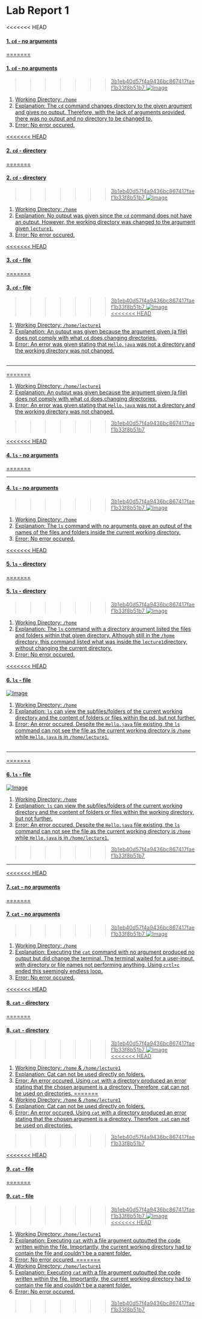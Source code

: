 #  **Lab Report 1**
<<<<<<< HEAD
#### <u>1. `cd` - no arguments
=======
#### 1. `cd` - no arguments
>>>>>>> 3b1eb40d57f4a9436bc867417faef1b33f8b51b7
![Image](firefox_mNXnjIojDu.png) <br>
1. Working Directory: `/home`
2. Explanation:  The `cd` command changes directory to the given argument and gives no output. Therefore, with  the lack of arguments provided, there was no output and no directory to be changed to.
3. Error: No error occured.

<<<<<<< HEAD
#### <u>2. `cd` - directory
=======
#### 2. `cd` - directory
>>>>>>> 3b1eb40d57f4a9436bc867417faef1b33f8b51b7
![Image](firefox_fs0zijy5Kn.png) <br>
1. Working Directory: `/home`
2. Explanation: No output was given since the `cd` command does not have an output. However, the working directory was changed to the argument given `lecture1`.
3. Error: No error occured.

<<<<<<< HEAD
#### <u>3. `cd` - file
=======
#### 3. `cd` - file
>>>>>>> 3b1eb40d57f4a9436bc867417faef1b33f8b51b7
![Image](firefox_y22kdjI4oJ.png) <br>
<<<<<<< HEAD
1. Working Directory: `/home/lecture1`
2. Explanation: An output was given because the argument given (a file) does not comply with what `cd` does,changing directories.
3. Error: An error was given stating that `Hello.java` was not a directory and the working directory was not changed.
<br/><br/>
---
=======
1. Working Directory: `/home/lecture1`
2. Explanation: An output was given because the argument given (a file) does not comply with what `cd` does,changing directories.
3. Error: An error was given stating that `Hello.java` was not a directory and the working directory was not changed.
>>>>>>> 3b1eb40d57f4a9436bc867417faef1b33f8b51b7

<<<<<<< HEAD
#### <u>4. `ls` - no arguments
=======
***

#### 4. `ls` - no arguments
>>>>>>> 3b1eb40d57f4a9436bc867417faef1b33f8b51b7
![Image](firefox_s2jC8p86xW.png) <br>
1. Working Directory: `/home`
2. Explanation: The `ls` command with no arguments gave an output of the names of the files and folders inside the current working directory. 
3. Error: No error occured.

<<<<<<< HEAD
#### <u>5. `ls` - directory
=======
#### 5. `ls` - directory
>>>>>>> 3b1eb40d57f4a9436bc867417faef1b33f8b51b7
![Image](firefox_uYMTReVYbF.png) <br>
1. Working Directory: `/home`
2. Explanation: The `ls` command with a directory argument listed the files and folders within that given directory. Although still in the `/home` directory, this command listed what was inside the `lecture1`directory, without changing the current directory.
3. Error: No error occured.

<<<<<<< HEAD
#### <u>6. `ls` - file
![Image](firefox_BGvKhW0jfy.png) <br>
1. Working Directory: `/home`
2. Explanation: `ls` can view the subfiles/folders of the current working directory and the content of folders or files within the pd, but not further.
3. Error: An error occured. Despite the `Hello.java` file existing, the `ls` command can not see the file as the current working directory is `/home` while `Hello.java` is in `/home/lecture1`.
<br/><br/>
---
=======
#### 6. `ls` - file
![Image](firefox_BGvKhW0jfy.png) <br>
1. Working Directory: `/home`
2. Explanation: `ls` can view the subfiles/folders of the current working directory and the content of folders or files within the working directory, but not further.
3. Error: An error occured. Despite the `Hello.java` file existing, the `ls` command can not see the file as the current working directory is `/home` while `Hello.java` is in `/home/lecture1`.
>>>>>>> 3b1eb40d57f4a9436bc867417faef1b33f8b51b7

***

<<<<<<< HEAD
#### <u>7. `cat` - no arguments
=======
#### 7. `cat` - no arguments
>>>>>>> 3b1eb40d57f4a9436bc867417faef1b33f8b51b7
![Image](firefox_is5e5JQ8hW.png) <br>
1. Working Directory: `/home`
2. Explanation: Executing the `cat` command with no argument produced no output but did change the terminal. The terminal waited for a user-input, with directory or file names not performing anything. Using `crtl+c` ended this seemingly endless loop.
3. Error: No error occured.

<<<<<<< HEAD
#### <u>8. `cat` - directory
=======
#### 8. `cat` - directory
>>>>>>> 3b1eb40d57f4a9436bc867417faef1b33f8b51b7
![Image](firefox_CqHzYFN7D7.png) <br>
<<<<<<< HEAD
1. Working Directory: `/home` & `/home/lecture1`
2. Explanation: Cat can not be used directly on folders.
3. Error: An error occured. Using `cat` with a directory produced an error stating that the chosen argument is a directory. Therefore, cat can not be used on directories.
=======
1. Working Directory: `/home` & `/home/lecture1`
2. Explanation: Cat can not be used directly on folders.
3. Error: An error occured. Using `cat` with a directory produced an error stating that the chosen argument is a directory. Therefore, `cat` can not be used on directories.
>>>>>>> 3b1eb40d57f4a9436bc867417faef1b33f8b51b7

<<<<<<< HEAD
#### <u>9. `cat` - file
=======
#### 9. `cat` - file
>>>>>>> 3b1eb40d57f4a9436bc867417faef1b33f8b51b7
![Image](firefox_o4NQK8InSB.png) <br>
<<<<<<< HEAD
1. Working Directory: `/home/lecture1`
2. Explanation: Executing `cat` with a file argument outputted the code written within the file. Importantly, the current working directory had to contain the file and couldn't be a parent folder.
3. Error: No error occured.
=======
1. Working Directory: `/home/lecture1`
2. Explanation: Executing `cat` with a file argument outputted the code written within the file. Importantly, the current working directory had to contain the file and couldn't be a parent folder.
3. Error: No error occured.

>>>>>>> 3b1eb40d57f4a9436bc867417faef1b33f8b51b7